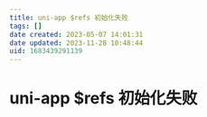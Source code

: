 ```yaml
---
title: uni-app $refs 初始化失败
tags: []
date created: 2023-05-07 14:01:31
date updated: 2023-11-28 10:48:44
uid: 1683439291139
---
```


# uni-app $refs 初始化失败
